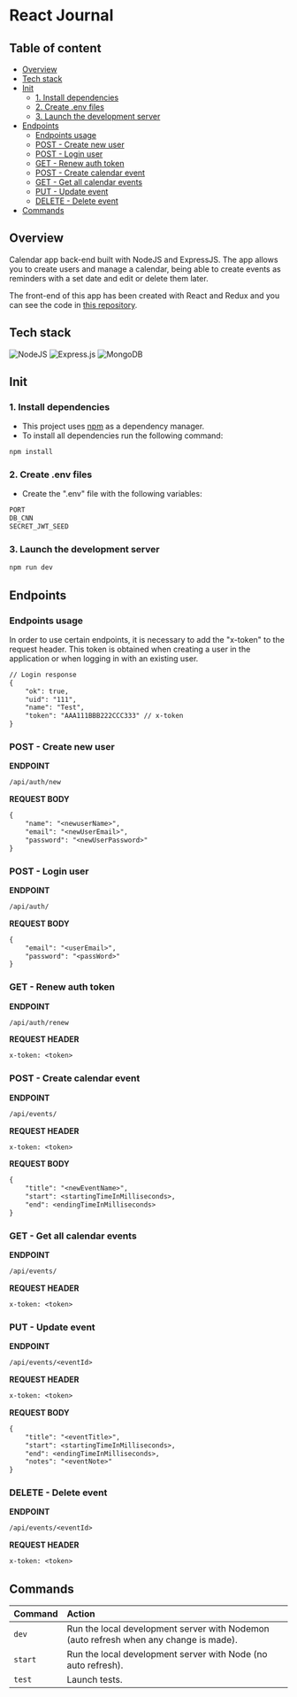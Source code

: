 # React Journal

## Table of content

- [Overview](#overview)
- [Tech stack](#tech-stack)
- [Init](#init)
  * [1. Install dependencies](#1-install-dependencies)
  * [2. Create .env files](#2-create-env-files)
  * [3. Launch the development server](#3-launch-the-development-server)
- [Endpoints](#endpoints)
  * [Endpoints usage](#endpoints-usage)
  * [POST - Create new user](#post---create-new-user)
  * [POST - Login user](#post---login-user)
  * [GET - Renew auth token](#get---renew-auth-token)
  * [POST - Create calendar event](#post---create-calendar-event)
  * [GET - Get all calendar events](#get---get-all-calendar-events)
  * [PUT - Update event](#put---update-event)
  * [DELETE - Delete event](#delete---delete-event)
- [Commands](#commands)

## Overview

Calendar app back-end built with NodeJS and ExpressJS. The app allows you to create users and manage a calendar, being able to create events as reminders with a set date and edit or delete them later.

The front-end of this app has been created with React and Redux and you can see the code in [this repository](https://github.com/em-jose/js-calendar-frontend).

## Tech stack

![NodeJS](https://img.shields.io/badge/node.js-6DA55F?style=for-the-badge&logo=node.js&logoColor=white)
![Express.js](https://img.shields.io/badge/express.js-%23404d59.svg?style=for-the-badge&logo=express&logoColor=%2361DAFB)
![MongoDB](https://img.shields.io/badge/MongoDB-%234ea94b.svg?style=for-the-badge&logo=mongodb&logoColor=white)

## Init

### 1. Install dependencies

* This project uses [npm](https://docs.npmjs.com/about-npm) as a dependency manager.
* To install all dependencies run the following command:

```bash
npm install
```

### 2. Create .env files

* Create the ".env" file with the following variables:

```txt
PORT
DB_CNN
SECRET_JWT_SEED
```
### 3. Launch the development server

```bash
npm run dev
```

## Endpoints

### Endpoints usage

In order to use certain endpoints, it is necessary to add the "x-token" to the request header. This token is obtained when creating a user in the application or when logging in with an existing user.

```txt
// Login response
{
    "ok": true,
    "uid": "111",
    "name": "Test",
    "token": "AAA111BBB222CCC333" // x-token
}
```

### POST - Create new user

**ENDPOINT**
```txt
/api/auth/new
```

**REQUEST BODY**
```txt
{
    "name": "<newuserName>",
    "email": "<newUserEmail>",
    "password": "<newUserPassword>"
}
```

### POST - Login user

**ENDPOINT**
```txt
/api/auth/
```

**REQUEST BODY**
```txt
{
    "email": "<userEmail>",
    "password": "<passWord>"
}
```

### GET - Renew auth token

**ENDPOINT**
```txt
/api/auth/renew
```

**REQUEST HEADER**
```txt
x-token: <token>
```

### POST - Create calendar event

**ENDPOINT**
```txt
/api/events/
```

**REQUEST HEADER**
```txt
x-token: <token>
```

**REQUEST BODY**
```txt
{
    "title": "<newEventName>",
    "start": <startingTimeInMilliseconds>,
    "end": <endingTimeInMilliseconds>
}
```

### GET - Get all calendar events

**ENDPOINT**
```txt
/api/events/
```

**REQUEST HEADER**
```txt
x-token: <token>
```

### PUT - Update event

**ENDPOINT**
```txt
/api/events/<eventId>
```

**REQUEST HEADER**
```txt
x-token: <token>
```
**REQUEST BODY**
```txt
{
    "title": "<eventTitle>",
    "start": <startingTimeInMilliseconds>,
    "end": <endingTimeInMilliseconds>,
    "notes": "<eventNote>"
}
```

### DELETE - Delete event

**ENDPOINT**
```txt
/api/events/<eventId>
```

**REQUEST HEADER**
```txt
x-token: <token>
```

## Commands

| Command          | Action                                        |
| :--------------- | :-------------------------------------------- |
| `dev`            | Run the local development server with Nodemon (auto refresh when any change is made). |
| `start`          | Run the local development server  with Node (no auto refresh).    |
| `test`           | Launch tests. |

